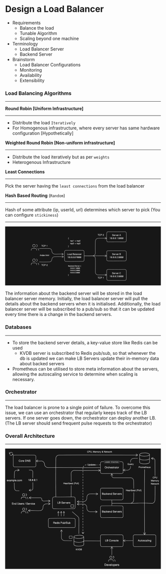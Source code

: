# Design a Load Balancer

- Requirements
  - Balance the load
  - Tunable Algorithm
  - Scaling beyond one machine
- Terminology
  - Load Balancer Server
  - Backend Server
- Brainstorm
  - Load Balancer Configurations
  - Monitoring
  - Availability
  - Extensibility

### Load Balancing Algorithms

---

**Round Robin [Uniform Infrastructure]**

---

- Distribute the load `Iteratively`
- For Homogenous infrastructure, where every server has same hardware configuration [Hypothetically]

**Weighted Round Robin [Non-uniform infrastructure]**

---

- Distribute the load iteratively but as per `weights`
- Heterogenous Infrastructure

**Least Connections**

---

Pick the server having the `least connections` from the load balancer

**Hash Based Routing** (`Random`)

---

Hash of some attribute (ip, userId, url) determines which server to pick (You can configure `stickiness`)

---

![Demonstration of low-level architecture of Load Balancer](../../Images/Load%20Balancer/lb-lowlevel-arch.png)

The information about the backend server will be stored in the load balancer server memory. Initially, the load balancer server will pull the details about the backend servers when it is initialised. Additionally, the load balancer server will be subscribed to a pub/sub so that it can be updated every time there is a change in the backend servers.

### Databases

---

- To store the backend server details, a key-value store like Redis can be used
  - KVDB server is subscribed to Redis pub/sub, so that whenever the db is updated we can make LB Servers update their in-memory data about backed servers
- Prometheus can be utilised to store meta information about the servers, allowing the autoscaling service to determine when scaling is necessary.

### Orchestrator

---

The load balancer is prone to a single point of failure. To overcome this issue, we can use an orchestrator that regularly keeps track of the LB servers. If one server goes down, the orchestrator can deploy another LB. (The LB server should send frequent pulse requests to the orchestrator)

### Overall Architecture

---

![Overall Architecture of LB](../../Images/Load%20Balancer/lb-overall-arch.png)
